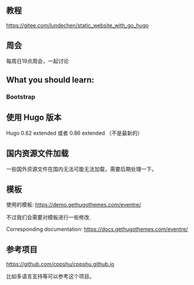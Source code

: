 
## 教程

https://gitee.com/lundechen/static_website_with_go_hugo

## 周会
每周日19点周会，一起讨论

## What you should learn:
### Bootstrap

## 使用 Hugo 版本
Hugo 0.62 extended 或者 0.86 extended （不是最新的）

## 国内资源文件加载

一些国外资源文件在国内无法可能无法加载，需要后期处理一下。

## 模板

使用的模板:
https://demo.gethugothemes.com/eventre/

不过我们会需要对模板进行一些修改.

Corresponding documentation: https://docs.gethugothemes.com/eventre/

## 参考项目
https://github.com/cppshu/cppshu.github.io

比如多语言支持等可以参考这个项目。

